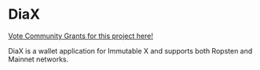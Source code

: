 # DiaX
[Vote Community Grants for this project here!](https://discord.com/channels/765480457256042496/948030594493866054)

DiaX is a wallet application for Immutable X and supports both Ropsten and Mainnet networks.

